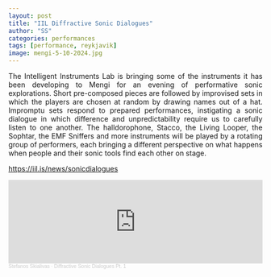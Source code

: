```yaml
---
layout: post
title: "IIL Diffractive Sonic Dialogues"
author: "SS"
categories: performances
tags: [performance, reykjavik]
image: mengi-5-10-2024.jpg
---
```


<div style="text-align: justify">
The Intelligent Instruments Lab is bringing some of the instruments it has been developing to Mengi for an evening of performative sonic explorations. Short pre-composed pieces are followed by improvised sets in which the players are chosen at random by drawing names out of a hat. Impromptu sets respond to prepared performances, instigating a sonic dialogue in which difference and unpredictability require us to carefully listen to one another. The halldorophone, Stacco, the Living Looper, the Sophtar, the EMF Sniffers and more instruments will be played by a rotating group of performers, each bringing a different perspective on what happens when people and their sonic tools find each other on stage.
</div>

<a href="https://iil.is/news/sonicdialogues">https://iil.is/news/sonicdialogues</a>

<iframe width="100%" height="166" scrolling="no" frameborder="no" allow="autoplay" src="https://w.soundcloud.com/player/?url=https%3A//api.soundcloud.com/tracks/2051116080&color=%23040404&auto_play=false&hide_related=false&show_comments=true&show_user=true&show_reposts=false&show_teaser=true"></iframe><div style="font-size: 10px; color: #cccccc;line-break: anywhere;word-break: normal;overflow: hidden;white-space: nowrap;text-overflow: ellipsis; font-family: Interstate,Lucida Grande,Lucida Sans Unicode,Lucida Sans,Garuda,Verdana,Tahoma,sans-serif;font-weight: 100;"><a href="https://soundcloud.com/skialivas" title="Stefanos Skialivas" target="_blank" style="color: #cccccc; text-decoration: none;">Stefanos Skialivas</a> · <a href="https://soundcloud.com/skialivas/diffractive-sonic-dialogues-pt-1" title="Diffractive Sonic Dialogues Pt. 1" target="_blank" style="color: #cccccc; text-decoration: none;">Diffractive Sonic Dialogues Pt. 1</a></div>